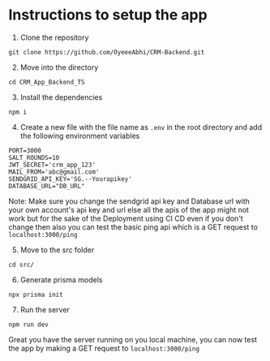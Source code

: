# Instructions to setup the app

1. Clone the repository

```
git clone https://github.com/OyeeeAbhi/CRM-Backend.git
```

2. Move into the directory

```
cd CRM_App_Backend_TS
```

3. Install the dependencies

```
npm i
```

4. Create a new file with the file name as `.env` in the root directory and add the following environment variables
```
PORT=3000
SALT_ROUNDS=10
JWT_SECRET='crm_app_123'
MAIL_FROM='abc@gmail.com'
SENDGRID_API_KEY='SG.--Yourapikey'
DATABASE_URL="DB_URL"
```

Note: Make sure you change the sendgrid api key and Database url with your own account's api key and url else all the apis of the app might not work but for the sake of the Deployment using CI CD even if you don't change then also you can test the basic ping api which is a GET request to `localhost:3000/ping`

5. Move to the src folder
   
```
cd src/
```

6. Generate prisma models

```
npx prisma init
```

7. Run the server

```
npm run dev
```

Great you have the server running on you local machine, you can now test the app by making a GET request to `localhost:3000/ping`
